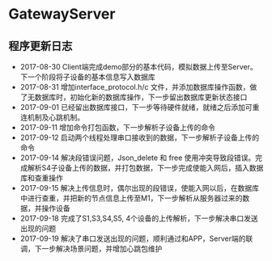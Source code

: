 # GatewayServer

## 程序更新日志

* 2017-08-30 Client端完成demo部分的基本代码，模拟数据上传至Server。下一个阶段将子设备的基本信息写入数据库
* 2017-08-31 增加interface_protocol.h/c 文件，并添加数据库操作函数，做了无数据库时，初始化新的数据库操作，下一步留出数据库更新状态接口
* 2017-09-01 已经留出数据库接口，下一步等待硬件就绪，就绪之后添加可重连机制及心跳机制。
* 2017-09-11 增加命令打包函数，下一步解析子设备上传的命令
* 2017-09-12 启动两个线程处理串口接收到的数据，下一步解析子设备上传的命令
* 2017-09-14 解决段错误问题，Json_delete 和 free 使用冲突导致段错误。完成解析S4子设备上传的数据，并打包数据，下一步完成使能入网后，插入数据库和查重操作
* 2017-09-15 解决上传信息时，偶尔出现的段错误，使能入网以后，在数据库中进行查重，并把新的节点信息上传至M1，下一步解析从服务器过来的数据，并操作设备
* 2017-09-18 完成了S1,S3,S4,S5, 4个设备的上传解析，下一步解决串口发送出现的问题
* 2017-09-19 解决了串口发送出现的问题，顺利通过和APP，Server端的联调，下一步解决场景问题，并增加心跳包维护
